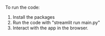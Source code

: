 To run the code:

1. Install the packages
2. Run the code with "streamlit run main.py"
3. Interact with the app in the browser.
